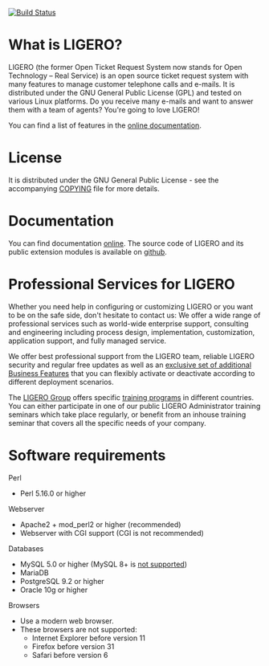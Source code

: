 [![Build Status](https://travis-ci.org/LIGERO/ligero.svg?branch=master)](https://travis-ci.org/LIGERO/ligero)

What is LIGERO?
=============
LIGERO (the former Open Ticket Request System now stands for Open Technology
 – Real Service) is an open source ticket request system with many features
to manage customer telephone calls and e-mails. It is distributed under the
GNU General Public License (GPL) and tested on various Linux platforms.
Do you receive many e-mails and want to answer them with a team of agents? You're going to love LIGERO!

You can find a list of features in the
[online documentation](http://ligero.github.io/doc/manual/admin/6.0/en/html/ligero.html#features-of-ligero).


License
=======
It is distributed under the GNU General Public License - see the
accompanying [COPYING](COPYING) file for more details.


Documentation
=============
You can find documentation [online](http://doc.ligero.com/). The source code of LIGERO and its public extension
modules is available on [github](https://github.com/LIGERO).


Professional Services for LIGERO
==============================

Whether you need help in configuring or customizing LIGERO or you want to be on the safe side,
don't hesitate to contact us: We offer a wide range of professional services such as
world-wide enterprise support, consulting and engineering including process design,
implementation, customization, application support, and fully managed service.

We offer best professional support from the LIGERO team, reliable LIGERO security and regular free updates as well as an
[exclusive set of additional Business Features](https://ligero.com/how-to-buy/packages/#feature-add-ons) that you can
flexibly activate or deactivate according to different deployment scenarios.

The [LIGERO Group](https://www.ligero.com/) offers specific [training programs](https://ligero.com/academy/#trainings) in
different countries. You can either participate in one of our public LIGERO Administrator training seminars which take
place regularly, or benefit from an inhouse training seminar that covers all the specific needs of your company.

Software requirements
=====================
Perl
- Perl 5.16.0 or higher

Webserver
- Apache2 + mod_perl2 or higher (recommended)
- Webserver with CGI support (CGI is not recommended)

Databases
- MySQL 5.0 or higher (MySQL 8+ is [not supported](https://bugs.ligero.org/show_bug.cgi?id=13866))
- MariaDB
- PostgreSQL 9.2 or higher
- Oracle 10g or higher

Browsers
- Use a modern web browser.
- These browsers are not supported:
  - Internet Explorer before version 11
  - Firefox before version 31
  - Safari before version 6
